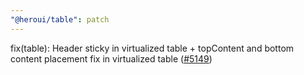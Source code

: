 ```yaml
---
"@heroui/table": patch
---
```


fix(table): Header sticky in virtualized table + topContent and bottom content placement fix in virtualized table ([#5149](https://github.com/heroui-inc/heroui/issues/5149))
